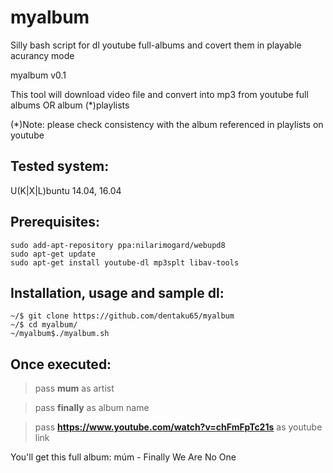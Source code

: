 # myalbum
Silly bash script for dl youtube full-albums and covert them in playable acurancy mode

myalbum v0.1

This tool will download video file and convert into mp3 from youtube full albums OR album (\*)playlists

(\*)Note: please check consistency with the album referenced in playlists on youtube

## Tested system:
U(K|X|L)buntu 14.04, 16.04

## Prerequisites:
```
sudo add-apt-repository ppa:nilarimogard/webupd8
sudo apt-get update
sudo apt-get install youtube-dl mp3splt libav-tools
```

## Installation, usage and sample dl:
```
~/$ git clone https://github.com/dentaku65/myalbum
~/$ cd myalbum/
~/myalbum$./myalbum.sh
```
## Once executed:
> pass **mum** as artist

> pass **finally** as album name 

> pass **https://www.youtube.com/watch?v=chFmFpTc21s** as youtube link

You'll get this full album: múm - Finally We Are No One

